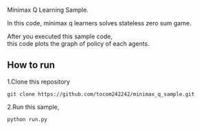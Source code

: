 Minimax Q Learning Sample.  

In this code, minimax q learners solves stateless zero sum game.  

After you executed this sample code,  
this code plots the graph of policy of each agents.


## How to run

1.Clone this repository
```
git clone https://github.com/tocom242242/minimax_q_sample.git
```

2.Run this sample, 

```
python run.py
```

